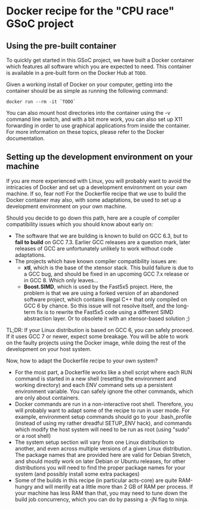 # Docker recipe for the "CPU race" GSoC project

## Using the pre-built container

To quickly get started in this GSoC project, we have built a Docker container
which features all software which you are expected to need. This container is
available in a pre-built form on the Docker Hub at `TODO`.

Given a working install of Docker on your computer, getting into the container
should be as simple as running the following command:

    docker run --rm -it `TODO`

You can also mount host directories into the container using the -v command line
switch, and with a bit more work, you can also set up X11 forwarding in order to
use graphical applications from inside the container. For more information on
these topics, please refer to the Docker documentation.


## Setting up the development environment on your machine

If you are more experienced with Linux, you will probably want to avoid the
intricacies of Docker and set up a development environment on your own machine.
If so, fear not! For the Dockerfile recipe that we use to build the Docker
container may also, with some adaptations, be used to set up a development
environment on your own machine.

Should you decide to go down this path, here are a couple of compiler
compatibility issues which you should know about early on:

- The software that we are building is known to build on GCC 6.3, but to **fail
  to build** on GCC 7.3. Earlier GCC releases are a question mark, later
  releases of GCC are unfortunately unlikely to work without code adaptations.
- The projects which have known compiler compatibility issues are:
  * **xtl**, which is the base of the xtensor stack. This build failure is due
    to a GCC bug, and should be fixed in an upcoming GCC 7.x release or in
    GCC 8. Which only leaves...
  * **Boost.SIMD**, which is used by the Fast5x5 project. Here, the problem is
    that we are using a forked version of an abandoned software project, which
    contains illegal C++ that only compiled on GCC 6 by chance. So this issue
    will not resolve itself, and the long-term fix is to rewrite the Fast5x5
    code using a different SIMD abstraction layer. Or to obsolete it with an
    xtensor-based solution ;)

TL;DR: If your Linux distribution is based on GCC 6, you can safely proceed. If
it uses GCC 7 or newer, expect some breakage. You will be able to work on the
faulty projects using the Docker image, while doing the rest of the development
on your host system.

Now, how to adapt the Dockerfile recipe to your own system?

- For the most part, a Dockerfile works like a shell script where each RUN
  command is started in a new shell (resetting the environment and working
  directory) and each ENV command sets up a persistent environment variable. You
  can safely ignore the other commands, which are only about containers.
- Docker commands are run in a non-interactive root shell. Therefore, you will
  probably want to adapt some of the recipe to run in user mode. For example,
  environment setup commands should go to your .bash_profile (instead of using
  my rather dreadful SETUP_ENV hack), and commands which modify the host system
  will need to be run as root (using "sudo" or a root shell)
- The system setup section will vary from one Linux distribution to another, and
  even across multiple versions of a given Linux distribution. The package names
  that are provided here are valid for Debian Stretch, and should mostly work on
  later Debian or Ubuntu releases, for other distributions you will need to
  find the proper package names for your system (and possibly install some
  extra packages)
- Some of the builds in this recipe (in particular acts-core) are quite
  RAM-hungry and will merilly eat a little more than 2 GB of RAM per process. If
  your machine has less RAM than that, you may need to tune down the build job
  concurrency, which you can do by passing a -jN flag to ninja.